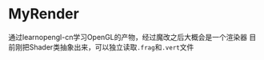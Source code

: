 # MyRender
通过learnopengl-cn学习OpenGL的产物，经过魔改之后大概会是一个渲染器
目前刚把Shader类抽象出来，可以独立读取```.frag```和```.vert```文件
